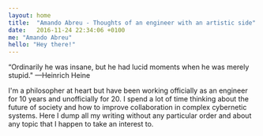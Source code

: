 ```yaml
---
layout: home
title:  "Amando Abreu - Thoughts of an engineer with an artistic side"
date:   2016-11-24 22:34:06 +0100
me: "Amando Abreu"
hello: "Hey there!"
---
```


“Ordinarily he was insane, but he had lucid moments when he was merely stupid." —Heinrich Heine

I'm a philosopher at heart but have been working officially as an engineer for 10 years and unofficially for 20. I spend a lot of time thinking about the future of society and how to improve collaboration in complex cybernetic systems. Here I dump all my writing without any particular order and about any topic that I happen to take an interest to.
